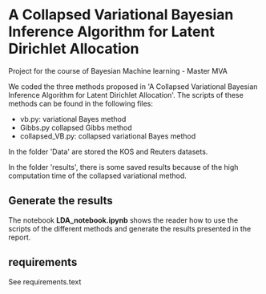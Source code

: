 # A Collapsed Variational Bayesian Inference Algorithm for Latent Dirichlet Allocation
Project for the course of Bayesian Machine learning - Master MVA

We coded the three methods proposed in 'A Collapsed Variational Bayesian Inference Algorithm for Latent Dirichlet Allocation'. The scripts of these methods can be found in the following files:
- vb.py:  variational Bayes method
- Gibbs.py collapsed Gibbs method
- collapsed_VB.py: collapsed variational Bayes method

In the folder 'Data' are stored the KOS and Reuters datasets. 

In the folder 'results', there is some saved results because of the high computation time of the collapsed variational method.

## Generate the results
The notebook **LDA_notebook.ipynb** shows the reader how to use the scripts of the different methods and generate the results presented in the report.

## requirements
See requirements.text
